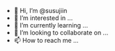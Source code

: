 - 👋 Hi, I’m @susujiin
- 👀 I’m interested in ...
- 🌱 I’m currently learning ...
- 💞️ I’m looking to collaborate on ...
- 📫 How to reach me ...

<!---
susujiin/susujiin is a ✨ special ✨ repository because its `README.md` (this file) appears on your GitHub profile.
You can click the Preview link to take a look at your changes.
--->
